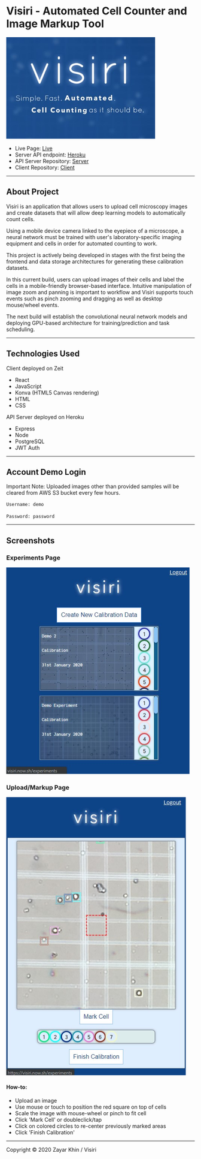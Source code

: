 # Visiri - Automated Cell Counter and Image Markup Tool

![Splash](./screenshots/visiri-splash.jpg)
- Live Page: [Live](https://visiri.now.sh/)
- Server API endpoint: [Heroku](https://infinite-brushlands-69470.herokuapp.com/api/)
- API Server Repository: [Server](https://github.com/zkhin/visiri-server)
- Client Repository: [Client](https://github.com/zkhin/visiri-client)
___

## About Project

Visiri is an application that allows users to upload cell microscopy images and create datasets that will allow deep learning
models to automatically count cells.

Using a mobile device camera linked to the eyepiece of a microscope, a neural network must be trained with user's laboratory-specific imaging equipment and cells in order for automated counting to work.

This project is actively being developed in stages with the first being the frontend and data storage architectures for generating these calibration datasets.

In this current build, users can upload images of their cells and label the cells in a mobile-friendly browser-based interface. Intuitive manipulation of image zoom and panning is important to workflow and Visiri supports touch events such as pinch zooming and dragging as well as desktop mouse/wheel events.

The next build will establish the convolutional neural network models and deploying GPU-based architecture for training/prediction and task scheduling.
___
## Technologies Used

Client deployed on Zeit

- React
- JavaScript
- Konva (HTML5 Canvas rendering)
- HTML
- CSS

API Server deployed on Heroku

- Express
- Node
- PostgreSQL
- JWT Auth

---

## Account Demo Login

Important Note: Uploaded images other than provided samples will be cleared from AWS S3 bucket every few hours.
```
Username: demo

Password: password
```
---

## Screenshots

### Experiments Page

![Dashboard Page](./screenshots/visiri-dashboard.jpg)

### Upload/Markup Page

![Markup Page](./screenshots/visiri-labelling.jpg)

#### How-to:

- Upload an image
- Use mouse or touch to position the red square on top of cells
- Scale the image with mouse-wheel or pinch to fit cell
- Click 'Mark Cell' or doubleclick/tap
- Click on colored circles to re-center previously marked areas
- Click 'Finish Calibration'
---

Copyright © 2020 Zayar Khin / Visiri
